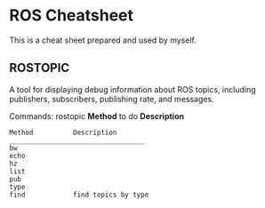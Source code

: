 # ROS Cheatsheet

This is a cheat sheet prepared and used by myself.

## ROSTOPIC
A tool for displaying debug information about ROS topics, including publishers, subscribers, publishing rate, and messages.

Commands:
rostopic **Method** to do **Description**
```
Method          Description
__________________________________
bw
echo
hz
list
pub
type
find            find topics by type
```

